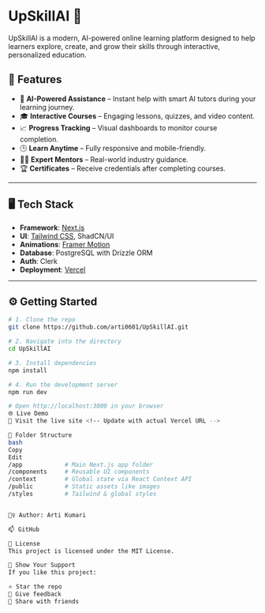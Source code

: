 # UpSkillAI 🚀

UpSkillAI is a modern, AI-powered online learning platform designed to help learners explore, create, and grow their skills through interactive, personalized education.

<!--![Landing Page](./public/preview.png) --> <!-- Optional: replace with your actual image path -->


## 🌟 Features

- 🧠 **AI-Powered Assistance** – Instant help with smart AI tutors during your learning journey.
- 🎓 **Interactive Courses** – Engaging lessons, quizzes, and video content.
- 📈 **Progress Tracking** – Visual dashboards to monitor course completion.
- 🕒 **Learn Anytime** – Fully responsive and mobile-friendly.
- 🧑‍🏫 **Expert Mentors** – Real-world industry guidance.
- 🏆 **Certificates** – Receive credentials after completing courses.

---

## 🖥️ Tech Stack

- **Framework**: [Next.js](https://nextjs.org/)
- **UI**: [Tailwind CSS](https://tailwindcss.com/), ShadCN/UI
- **Animations**: [Framer Motion](https://www.framer.com/motion/)
- **Database**:  PostgreSQL with Drizzle ORM 
- **Auth**: Clerk 
- **Deployment**: [Vercel](https://vercel.com/)

---

## ⚙️ Getting Started

```bash
# 1. Clone the repo
git clone https://github.com/arti0601/UpSkillAI.git

# 2. Navigate into the directory
cd UpSkillAI

# 3. Install dependencies
npm install

# 4. Run the development server
npm run dev

# Open http://localhost:3000 in your browser
🌐 Live Demo
🔗 Visit the live site <!-- Update with actual Vercel URL -->

🧠 Folder Structure
bash
Copy
Edit
/app            # Main Next.js app folder
/components     # Reusable UI components
/context        # Global state via React Context API
/public         # Static assets like images
/styles         # Tailwind & global styles


🙋‍♀️ Author: Arti Kumari

📫 GitHub

📃 License
This project is licensed under the MIT License.

🌟 Show Your Support
If you like this project:

⭐️ Star the repo
📝 Give feedback
🚀 Share with friends

